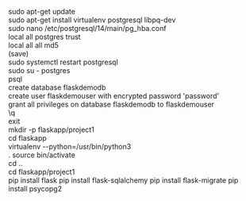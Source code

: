 sudo apt-get update<br>
sudo apt-get install virtualenv postgresql libpq-dev<br>
sudo nano /etc/postgresql/14/main/pg_hba.conf<br>
local all   postgres    trust<br>
local all   all         md5<br>
(save)<br>
sudo systemctl restart postgresql<br>
sudo su - postgres<br>
psql<br>
create database flaskdemodb<br>
create user flaskdemouser with encrypted password 'password'<br>
grant all privileges on database flaskdemodb to flaskdemouser<br>
\q<br>
exit<br>
mkdir -p flaskapp/project1<br>
cd flaskapp<br>
virtualenv --python=/usr/bin/python3<br> .
source bin/activate<br>
cd ..<br>
cd flaskapp/project1<br>
pip install flask
pip install flask-sqlalchemy
pip install flask-migrate
pip install psycopg2

